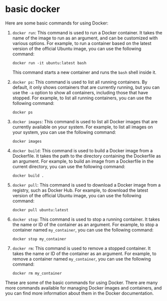 # basic docker
Here are some basic commands for using Docker:

1. `docker run`: This command is used to run a Docker container. It takes the name of the image to run as an argument, and can be customized with various options. For example, to run a container based on the latest version of the official Ubuntu image, you can use the following command:

   ```
   docker run -it ubuntu:latest bash
   ```

   This command starts a new container and runs the `bash` shell inside it.

2. `docker ps`: This command is used to list all running containers. By default, it only shows containers that are currently running, but you can use the `-a` option to show all containers, including those that have stopped. For example, to list all running containers, you can use the following command:

   ```
   docker ps
   ```

3. `docker images`: This command is used to list all Docker images that are currently available on your system. For example, to list all images on your system, you can use the following command:

   ```
   docker images
   ```

4. `docker build`: This command is used to build a Docker image from a Dockerfile. It takes the path to the directory containing the Dockerfile as an argument. For example, to build an image from a Dockerfile in the current directory, you can use the following command:

   ```
   docker build .
   ```

5. `docker pull`: This command is used to download a Docker image from a registry, such as Docker Hub. For example, to download the latest version of the official Ubuntu image, you can use the following command:

   ```
   docker pull ubuntu:latest
   ```

6. `docker stop`: This command is used to stop a running container. It takes the name or ID of the container as an argument. For example, to stop a container named `my_container`, you can use the following command:

   ```
   docker stop my_container
   ```

7. `docker rm`: This command is used to remove a stopped container. It takes the name or ID of the container as an argument. For example, to remove a container named `my_container`, you can use the following command:

   ```
   docker rm my_container
   ```

These are some of the basic commands for using Docker. There are many more commands available for managing Docker images and containers, and you can find more information about them in the Docker documentation.
